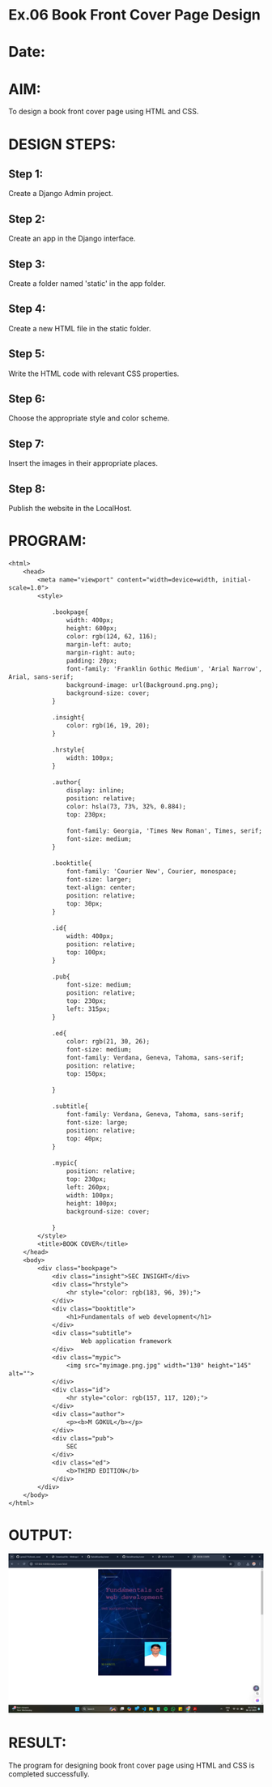 # Ex.06 Book Front Cover Page Design
# Date:
# AIM:
To design a book front cover page using HTML and CSS.

# DESIGN STEPS:
## Step 1:
Create a Django Admin project.

## Step 2:
Create an app in the Django interface.

## Step 3:
Create a folder named 'static' in the app folder.

## Step 4:
Create a new HTML file in the static folder.

## Step 5:
Write the HTML code with relevant CSS properties.

## Step 6:
Choose the appropriate style and color scheme.

## Step 7:
Insert the images in their appropriate places.

## Step 8:
Publish the website in the LocalHost.

# PROGRAM:
```
<html>
    <head>
        <meta name="viewport" content="width=device=width, initial-scale=1.0">
        <style>

            .bookpage{
                width: 400px;
                height: 600px;
                color: rgb(124, 62, 116);
                margin-left: auto;
                margin-right: auto;
                padding: 20px;
                font-family: 'Franklin Gothic Medium', 'Arial Narrow', Arial, sans-serif;
                background-image: url(Background.png.png);
                background-size: cover;
            }

            .insight{
                color: rgb(16, 19, 20);
            }

            .hrstyle{
                width: 100px;
            }

            .author{
                display: inline;
                position: relative;
                color: hsla(73, 73%, 32%, 0.884);
                top: 230px;

                font-family: Georgia, 'Times New Roman', Times, serif;
                font-size: medium;
            }

            .booktitle{
                font-family: 'Courier New', Courier, monospace;
                font-size: larger;
                text-align: center;
                position: relative;
                top: 30px;
            }

            .id{
                width: 400px;
                position: relative;
                top: 100px;
            }

            .pub{
                font-size: medium;
                position: relative;
                top: 230px;
                left: 315px;
            }

            .ed{
                color: rgb(21, 30, 26);
                font-size: medium;
                font-family: Verdana, Geneva, Tahoma, sans-serif;
                position: relative;
                top: 150px;

            }

            .subtitle{
                font-family: Verdana, Geneva, Tahoma, sans-serif;
                font-size: large;
                position: relative;
                top: 40px;
            }

            .mypic{
                position: relative;
                top: 230px;
                left: 260px;
                width: 100px;
                height: 100px;
                background-size: cover;

            }
        </style>
        <title>BOOK COVER</title>
    </head>
    <body>
        <div class="bookpage">
            <div class="insight">SEC INSIGHT</div>
            <div class="hrstyle">
                <hr style="color: rgb(183, 96, 39);">
            </div>
            <div class="booktitle">
                <h1>Fundamentals of web development</h1>
            </div>
            <div class="subtitle">
                    Web application framework
            </div>
            <div class="mypic">
                <img src="myimage.png.jpg" width="130" height="145" alt="">
            </div>
            <div class="id">
                <hr style="color: rgb(157, 117, 120);">
            </div>
            <div class="author">
                <p><b>M GOKUL</b></p>
            </div>
            <div class="pub">
                SEC
            </div>
            <div class="ed">
                <b>THIRD EDITION</b>
            </div>
        </div>
    </body>
</html>
```
# OUTPUT:
![alt text](<Screenshot (16).png>)
# RESULT:
The program for designing book front cover page using HTML and CSS is completed successfully.
